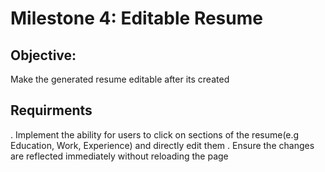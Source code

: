 # Milestone 4: Editable Resume

## Objective:
Make the generated resume editable after its created

## Requirments
. Implement the ability for users to click on sections of the resume(e.g Education, Work, Experience) and directly edit them
. Ensure the changes are reflected immediately without reloading the page